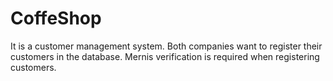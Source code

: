 # CoffeShop

It is a customer management system.
Both companies want to register their customers in the database.
Mernis verification is required when registering customers.

